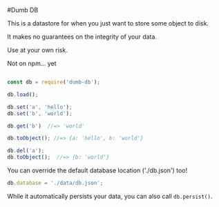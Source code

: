#Dumb DB

This is a datastore for when you just want to store some object to disk.

It makes no guarantees on the integrity of your data.

Use at your own risk.

Not on npm... yet

```JavaScript

const db = require('dumb-db');

db.load();

db.set('a', 'hello');
db.set('b', 'world');

db.get('b')  //=> 'world'

db.toObject(); //=> {a: 'hello', b: 'world'}

db.del('a');
db.toObject();  //=> {b: 'world'}
```

You can override the default database location ('./db.json') too!
```JavaScript
db.database = './data/db.json';
```

While it automatically persists your data, you can also call `db.persist()`.
